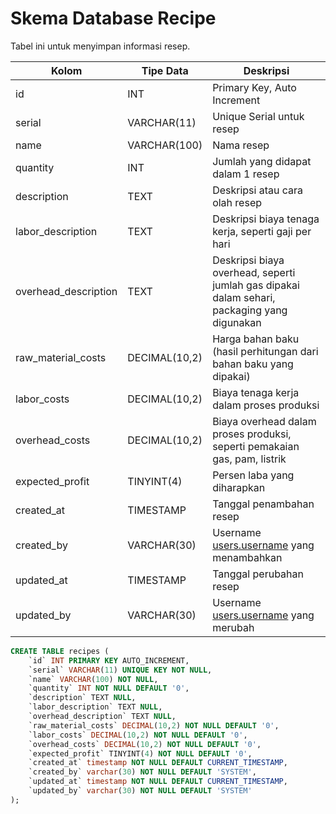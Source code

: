 # Skema Database Recipe

Tabel ini untuk menyimpan informasi resep.

| Kolom              | Tipe Data     | Deskripsi                       |
|--------------------|---------------|---------------------------------|
| id                 | INT           | Primary Key, Auto Increment     |
| serial             | VARCHAR(11)   | Unique Serial untuk resep       |
| name               | VARCHAR(100)  | Nama resep                      |
| quantity           | INT           | Jumlah yang didapat dalam 1 resep|
| description        | TEXT          | Deskripsi atau cara olah resep  |
| labor_description  | TEXT          | Deskripsi biaya tenaga kerja, seperti gaji per hari  |
| overhead_description| TEXT         | Deskripsi biaya overhead, seperti jumlah gas dipakai dalam sehari, packaging yang digunakan  |
| raw_material_costs | DECIMAL(10,2) | Harga bahan baku (hasil perhitungan dari bahan baku yang dipakai) |
| labor_costs        | DECIMAL(10,2) | Biaya tenaga kerja dalam proses produksi |
| overhead_costs     | DECIMAL(10,2) | Biaya overhead dalam proses produksi, seperti pemakaian gas, pam, listrik |
| expected_profit    | TINYINT(4)    | Persen laba yang diharapkan     |
| created_at         | TIMESTAMP     | Tanggal penambahan resep        |
| created_by         | VARCHAR(30)   | Username [users.username](01-user.md) yang menambahkan|
| updated_at         | TIMESTAMP     | Tanggal perubahan resep          |
| updated_by         | VARCHAR(30)   | Username [users.username](01-user.md) yang merubah|


```sql
CREATE TABLE recipes (
    `id` INT PRIMARY KEY AUTO_INCREMENT,
    `serial` VARCHAR(11) UNIQUE KEY NOT NULL,
    `name` VARCHAR(100) NOT NULL,
    `quantity` INT NOT NULL DEFAULT '0',
    `description` TEXT NULL,
    `labor_description` TEXT NULL,
    `overhead_description` TEXT NULL,
    `raw_material_costs` DECIMAL(10,2) NOT NULL DEFAULT '0',
    `labor_costs` DECIMAL(10,2) NOT NULL DEFAULT '0',
    `overhead_costs` DECIMAL(10,2) NOT NULL DEFAULT '0',
    `expected_profit` TINYINT(4) NOT NULL DEFAULT '0',
    `created_at` timestamp NOT NULL DEFAULT CURRENT_TIMESTAMP,
    `created_by` varchar(30) NOT NULL DEFAULT 'SYSTEM',
    `updated_at` timestamp NOT NULL DEFAULT CURRENT_TIMESTAMP,
    `updated_by` varchar(30) NOT NULL DEFAULT 'SYSTEM'
);
```